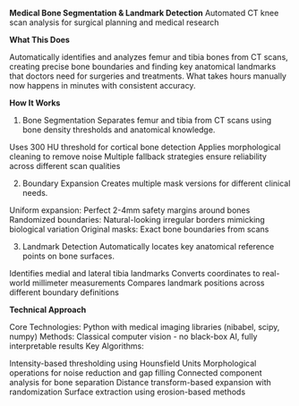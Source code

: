 **Medical Bone Segmentation & Landmark Detection**
Automated CT knee scan analysis for surgical planning and medical research


**What This Does**

Automatically identifies and analyzes femur and tibia bones from CT scans, creating precise bone boundaries and finding key anatomical landmarks that doctors need for surgeries and treatments. What takes hours manually now happens in minutes with consistent accuracy.

**How It Works**

1. Bone Segmentation
   Separates femur and tibia from CT scans using bone density thresholds and anatomical knowledge.

Uses 300 HU threshold for cortical bone detection
Applies morphological cleaning to remove noise
Multiple fallback strategies ensure reliability across different scan qualities

2. Boundary Expansion
   Creates multiple mask versions for different clinical needs.

Uniform expansion: Perfect 2-4mm safety margins around bones
Randomized boundaries: Natural-looking irregular borders mimicking biological variation
Original masks: Exact bone boundaries from scans

3. Landmark Detection
   Automatically locates key anatomical reference points on bone surfaces.

Identifies medial and lateral tibia landmarks
Converts coordinates to real-world millimeter measurements
Compares landmark positions across different boundary definitions

**Technical Approach**

Core Technologies: Python with medical imaging libraries (nibabel, scipy, numpy)
Methods: Classical computer vision - no black-box AI, fully interpretable results
Key Algorithms:

Intensity-based thresholding using Hounsfield Units
Morphological operations for noise reduction and gap filling
Connected component analysis for bone separation
Distance transform-based expansion with randomization
Surface extraction using erosion-based methods
